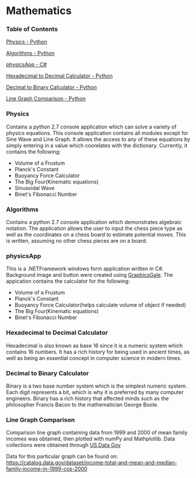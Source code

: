 # Mathematics
### Table of Contents
[Physics - Python](https://github.com/SarahLizDettloff/Mathematics/tree/master/Physics)  

[Algorithms - Python](https://github.com/SarahLizDettloff/Mathematics/tree/master/Algorithms)  

[physicsApp - C#](https://github.com/SarahLizDettloff/Mathematics/tree/master/physicsApp)  

[Hexadecimal to Decimal Calculator - Python](https://github.com/SarahLizDettloff/Mathematics/blob/master/hexadecimal_to_decimal_calculator.py)

[Decimal to Binary Calculator - Python](https://github.com/SarahLizDettloff/Mathematics/blob/master/decimal_to_binary_calculator.py)

[Line Graph Comparison - Python](https://github.com/SarahLizDettloff/Mathematics/blob/master/Line_graph_comparison_example.ipynb)


### Physics
Contains a python 2.7 console application which can solve a variety of physics equations. 
This console application contains all modules except for Sine Wave and Line Graph. It allows the access to any of these equations by simply entering in a value which coorelates with the dictionary.
Currently, it contains the following:
* Volume of a Frustum
* Planck's Constant
* Buoyancy Force Calculator
* The Big Four(Kinematic equations)
* Sinusoidal Wave
* Binet's Fibonacci Number


### Algorithms
Contains a python 2.7 console application which demonstrates algebraic notation. The application allows the user to input the chess piece type as well as the coordinates on a chess board to estimate potential moves. This is written, assuming no other chess pieces are on a board. 

### physicsApp
This is a .NETFramework windows form application written in C#. Background image and button were created using [GraphicsGale](https://graphicsgale.com/us/). The appication contains the calculator for the following:
* Volume of a Frustum
* Planck's Constant
* Buoyancy Force Calculator(helps calculate volume of object if needed)
* The Big Four(Kinematic equations)
* Binet's Fibonacci Number

### Hexadecimal to Decimal Calculator
Hexadecimal is also known as base 16 since it is a numeric system which contains 16 numbers. It has a rich history for being used in ancient times, as well as being an essential concept in computer science in modern times. 

### Decimal to Binary Calculator
Binary is a two base number system which is the simplest numeric system. Each digit represents a bit, which is why it is preferred by many computer engineers. Binary has a rich history that affected minds such as the philosopher Francis Bacon to the mathematician George Boole.

### Line Graph Comparison
Comparison line graph containing data from 1999 and 2000 of mean family incomes was obtained, then plotted with numPy and Mathplotlib.
Data collections were obtained through [US Data Gov](https://www.data.gov/)

Data for this particular graph can be found on: https://catalog.data.gov/dataset/income-total-and-mean-and-median-family-income-in-1999-cos-2000
